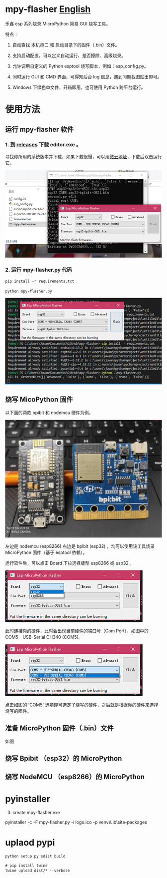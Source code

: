 # mpy-flasher [English](English.md)

乐鑫 esp 系列烧录 MicroPython 简易 GUI 烧写工具。

特点：

1. 自动查找 本机串口 和 启动目录下的固件（.bin）文件。

2. 支持启动配置，可以定义自动运行、是否擦除、高级烧录。

3. 允许调用自定义的 Python esptool 烧写脚本，例如：esp_config.py。

4. 同时运行 GUI 和 CMD 界面，可得知后台 log 信息，遇到问题截图贴出即可。

5. Windows 下绿色单文件，开箱即用，也可使用 Python 跨平台运行。

# 使用方法

## 运行 mpy-flasher 软件

### 1. 到 [releases](https://github.com/junhuanchen/mpy-flasher/releases) 下载 editor.exe 。

寻找你所用的系统版本并下载，如果下载很慢，可以用[微云地址](https://share.weiyun.com/5Jvl8ln)，下载后双击运行它。

![](readme/00.png)

### 2. 运行 mpy-flasher.py 代码

```shell
pip install -r requirements.txt

python mpy-flasher.py
```

![](readme/01.png)

## 烧写 MicoPython 固件

以下面的两款 bpibit 和 nodemcu 硬件为例。

![](readme/03.png)

左边是 nodemcu (esp8266) 右边是 bpibit (esp32) ，均可以使用该工具烧录 MicroPython 固件（基于 esptool 依赖）。

运行软件后，可以点击 Board 下拉选择版型 esp8266 或 esp32 ，

![](readme/04.png)

此时连接你的硬件，此时会出现当前硬件的端口号（Com Port），如图中的 COM5 - USB-Serial CH340 (COM5)。

![](readme/05.png)

点击如图的 'COM5' 选项即可选定了烧写的硬件，之后就是根据你的硬件来选择烧写的固件。

## 准备 MicroPython 固件（.bin）文件

如图

## 烧写 Bpibit （esp32）的 MicroPython

## 烧写 NodeMCU （esp8266）的 MicroPython

# pyinstaller

3. create mpy-flasher.exe

pyinstaller -c -F mpy-flasher.py -i logo.ico -p venv\Lib\site-packages

# uplaod pypi

```shell
python setup.py sdist build
```

```shell
# pip install twine
twine upload dist/* --verbose
```

